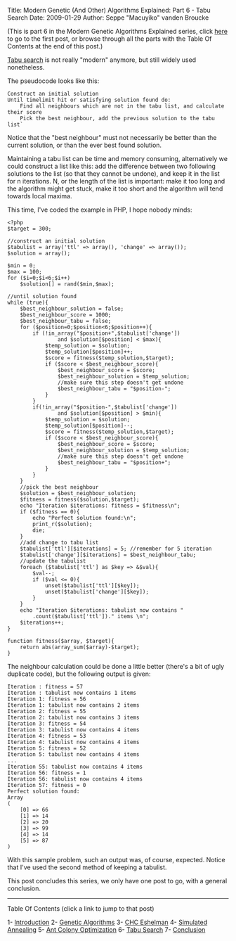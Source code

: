 Title: Modern Genetic (And Other) Algorithms Explained: Part 6 - Tabu Search
Date: 2009-01-29
Author: Seppe "Macuyiko" vanden Broucke

(This is part 6 in the Modern Genetic Algorithms Explained series, click [here](|filename|2009_01_modern-genetic-and-other-algorithms-1.md) to go to the first post, or browse through all the parts with the Table Of Contents at the end of this post.)

[Tabu search](http://en.wikipedia.org/wiki/Tabu_search) is not really "modern" anymore, but still widely used nonetheless.

The pseudocode looks like this:

	Construct an initial solution
	Until timelimit hit or satisfying solution found do:
	    Find all neighbours which are not in the tabu list, and calculate their score
	    Pick the best neighbour, add the previous solution to the tabu list`

Notice that the "best neighbour" must not necessarily be better than the current solution, or than the ever best found solution.

Maintaining a tabu list can be time and memory consuming, alternatively we could construct a list like this: add the difference between two following solutions to the list (so that they cannot be undone), and keep it in the list for n iterations. N, or the length of the list is important: make it too long and the algorithm might get stuck, make it too short and the algorithm will tend towards local maxima.

This time, I've coded the example in PHP, I hope nobody minds:

	<?php
	$target = 300;

	//construct an initial solution
	$tabulist = array('ttl' => array(), 'change' => array());
	$solution = array();

	$min = 0;
	$max = 100;
	for ($i=0;$i<6;$i++)
	    $solution[] = rand($min,$max);

	//until solution found
	while (true){
	    $best_neighbour_solution = false;
	    $best_neighbour_score = 1000;
	    $best_neighbour_tabu = false;
	    for ($position=0;$position<6;$position++){
	        if (!in_array("$position+",$tabulist['change'])
	                and $solution[$position] < $max){
	            $temp_solution = $solution;
	            $temp_solution[$position]++;
	            $score = fitness($temp_solution,$target);
	            if ($score < $best_neighbour_score){
	                $best_neighbour_score = $score;
	                $best_neighbour_solution = $temp_solution;
	                //make sure this step doesn't get undone
	                $best_neighbour_tabu = "$position-";
	            }
	        }
	        if(!in_array("$position-",$tabulist['change'])
	                and $solution[$position] > $min){
	            $temp_solution = $solution;
	            $temp_solution[$position]--;
	            $score = fitness($temp_solution,$target);
	            if ($score < $best_neighbour_score){
	                $best_neighbour_score = $score;
	                $best_neighbour_solution = $temp_solution;
	                //make sure this step doesn't get undone
	                $best_neighbour_tabu = "$position+";
	            }
	        }
	    }
	    //pick the best neighbour
	    $solution = $best_neighbour_solution;
	    $fitness = fitness($solution,$target);
	    echo "Iteration $iterations: fitness = $fitness\n";
	    if ($fitness == 0){
	        echo "Perfect solution found:\n";
	        print_r($solution);
	        die;
	    }
	    //add change to tabu list
	    $tabulist['ttl'][$iterations] = 5; //remember for 5 iteration
	    $tabulist['change'][$iterations] = $best_neighbour_tabu;
	    //update the tabulist
	    foreach ($tabulist['ttl'] as $key => &$val){
	        $val--;
	        if ($val <= 0){
	            unset($tabulist['ttl'][$key]);
	            unset($tabulist['change'][$key]);
	        }
	    }
	    echo "Iteration $iterations: tabulist now contains "
	        .count($tabulist['ttl'])." items \n";
	    $iterations++;
	}

	function fitness($array, $target){
	    return abs(array_sum($array)-$target);
	}

The neighbour calculation could be done a little better (there's a bit of ugly duplicate code), but the following output is given:

	Iteration : fitness = 57
	Iteration : tabulist now contains 1 items
	Iteration 1: fitness = 56
	Iteration 1: tabulist now contains 2 items
	Iteration 2: fitness = 55
	Iteration 2: tabulist now contains 3 items
	Iteration 3: fitness = 54
	Iteration 3: tabulist now contains 4 items
	Iteration 4: fitness = 53
	Iteration 4: tabulist now contains 4 items
	Iteration 5: fitness = 52
	Iteration 5: tabulist now contains 4 items
	...
	Iteration 55: tabulist now contains 4 items
	Iteration 56: fitness = 1
	Iteration 56: tabulist now contains 4 items
	Iteration 57: fitness = 0
	Perfect solution found:
	Array
	(
	    [0] => 66
	    [1] => 14
	    [2] => 20
	    [3] => 99
	    [4] => 14
	    [5] => 87
	)

With this sample problem, such an output was, of course, expected. Notice that I've used the second method of keeping a tabulist.

This post concludes this series, we only have one post to go, with a general conclusion.


-----

Table Of Contents (click a link to jump to that post)

1- [Introduction](|filename|2009_01_modern-genetic-and-other-algorithms-1.md)
2- [Genetic Algorithms](|filename|2009_01_modern-genetic-and-other-algorithms-2.md)
3- [CHC Eshelman](|filename|2009_01_modern-genetic-and-other-algorithms-3.md)
4- [Simulated Annealing](|filename|2009_01_modern-genetic-and-other-algorithms-4.md)
5- [Ant Colony Optimization](|filename|2009_01_modern-genetic-and-other-algorithms-5.md)
6- [Tabu Search](|filename|2009_01_modern-genetic-and-other-algorithms-6.md)
7- [Conclusion](|filename|2009_01_modern-genetic-and-other-algorithms-7.md)